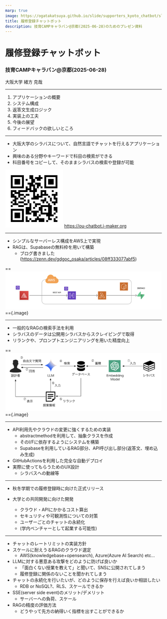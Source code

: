 ```yaml
---
marp: true
image: https://ogatakatsuya.github.io/slide/supporters_kyoto_chatbot/slide.png
title: 履修登録チャットボット
description: 技育CAMPキャラバン@京都(2025-06-28)のためのプレゼン資料
---
```

<!-- paginate: true -->

# 履修登録チャットボット

### 技育CAMPキャラバン@京都(2025-06-28)

大阪大学
緒方 克哉

---

<!-- _header: 目次 -->

1. アプリケーションの概要
2. システム構成
3. 返答文生成ロジック
4. 実装上の工夫
5. 今後の展望
6. フィードバックの欲しいところ

---

<!-- _header: アプリケーションの概要 -->

- 大阪大学のシラバスについて、自然言語でチャットを行えるアプリケーション
- 興味のある分野やキーワードで科目の検索ができる
- 科目番号をコピーして、そのままシラバスの検索や登録が可能

![w:100](./image/QR_228315.png)
https://ou-chatbot.i-maker.org

--- 

<!-- _header: システム構成 -->

- シンプルなサーバーレス構成をAWS上で実現
- RAGは、Supabaseの無料枠を用いて構築
    - ブログ書きました(https://zenn.dev/gdgoc_osaka/articles/08ff333077abf5)

==![w:1000](./image/arch.png)=={.image}

---

<!-- _header: 検索ロジック -->

- 一般的なRAGの検索手法を利用
- シラバスのデータは公開用シラバスからスクレイピングで取得
- リランクや、プロンプトエンジニアリングを用いた精度向上



==![w:1100](./image/search.png)=={.image}

---

<!-- _header: 実装上の工夫 -->

- API利用先やクラウドの変更に強くするための実装
    - abstractmethodを利用して、抽象クラスを作成
    - そのI/Fに依存するようにシステムを構築
    - Supabaseを利用しているRAG部分、API呼び出し部分(返答文、埋め込み生成)
- GitHubActionsを利用した完全な自動デプロイ
- 実際に使ってもらうためのUX設計
    - シラバスへの動線等

---

<!-- _header: 今後の展望 -->

- 秋冬学期での履修登録時に向けた正式リリース
- 大学との共同開発に向けた開発

    - クラウド・APIにかかるコスト算出
    - セキュリティや可観測性についての対策
    - ユーザーごとのチャットの永続化
    - (学内ベンチャーとして起業する可能性)

---

<!-- _header: フィードバックの欲しいところ -->

- チャットのレートリミットの実装方針
- スケールに耐えうるRAGのクラウド選定
    - AWS(knowledgebase+opensearch), Azure(Azure AI Search) etc...
- LLMに対する悪意ある攻撃をどのように防げば良いか
    - 「面白くない授業を教えて」と聞いて、SNSに公開されてしまう
    - 履修登録に関係のないことを聞かれてしまう
- チャットの永続化を行いたいが、どのように保存を行えば良いか相談したい
    - RDB or NoSQL?、RLS、スケールできるか
- SSE(server side event)のメリット/デメリット
    - サーバーへの負荷、スケール
- RAGの精度の評価方法
    - どうやって先方の納得いく指標を出すことができるか